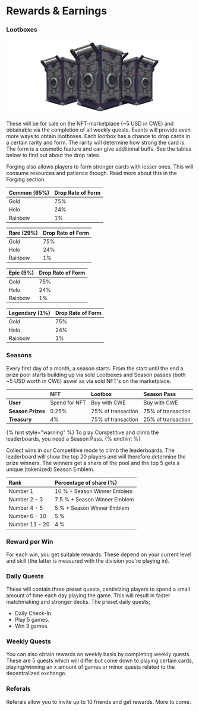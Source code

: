 # Rewards & Earnings

### Lootboxes

![](../../.gitbook/assets/lootboxjes.png)

These will be for sale on the NFT-marketplace \(~5 USD in CWE\) and obtainable via the completion of all weekly quests. Events will provide even more ways to obtain lootboxes. Each lootbox has a chance to drop cards in a certain rarity and form. The rarity will determine how strong the card is. The form is a cosmetic feature and can give additional buffs. See the tables below to find out about the drop rates.

Forging also allows players to farm stronger cards with lesser ones. This will consume resources and patience though. Read more about this in the Forging section.

| Common \(65%\) | Drop Rate of Form |
| :--- | :--- |
| Gold | 75% |
| Holo | 24% |
| Rainbow | 1% |

| Rare \(29%\)         | Drop Rate of Form |
| :--- | :--- |
| Gold | 75% |
| Holo | 24% |
| Rainbow | 1% |

| Epic \(5%\)            | Drop Rate of Form |
| :--- | :--- |
| Gold | 75% |
| Holo | 24% |
| Rainbow | 1% |

| Legendary \(1%\) | Drop Rate of Form |
| :--- | :--- |
| Gold | 75% |
| Holo | 24% |
| Rainbow | 1% |

### Seasons

Every first day of a month, a season starts. From the start until the end a prize pool starts building up via sold Lootboxes and Season passes \(both ~5 USD worth in CWE\) aswel as via sold NFT's on the marketplace.

|  | NFT | Lootbox | Season Pass |
| :--- | :--- | :--- | :--- |
| **User** | Spend for NFT | Buy with CWE | Buy with CWE |
| **Season Prizes** | 0.25% | 25% of transaction | 75% of transaction |
| **Treasury** | 4% | 75% of transaction | 25% of transaction |

{% hint style="warning" %}
To play Competitive and climb the leaderboards, you need a Season Pass.
{% endhint %}

Collect wins in our Competitive mode to climb the leaderboards. The leaderboard will show the top 20 players and will therefore determine the prize winners. The winners get a share of the pool and the top 5 gets a unique \(tokenized\) Season Emblem.

| Rank | Percentage of share \(%\) |
| :--- | :--- |
| Number 1 | 10 % + Season Winner Emblem |
| Number 2 - 3 | 7.5 % + Season Winner Emblem |
| Number 4 - 5 | 5 % + Season Winner Emblem |
| Number 6 - 10 | 5 % |
| Number 11 - 20 | 4 % |

### Reward per Win

For each win, you get suitable rewards. These depend on your current level and skill \(the latter is measured with the division you're playing in\).

### Daily Quests

These will contain three preset quests, centivizing players to spend a small amount of time each day playing the game. This will result in faster matchmaking and stronger decks. The preset daily quests;

* Daily Check-In.
* Play 5 games.
* Win 3 games.

### Weekly Quests

You can also obtain rewards on weekly basis by completing weekly quests. These are 5 quests which will differ but come down to playing certain cards, playing/winning an x amount of games or minor quests related to the decentralized exchange.

### Referals

Referals allow you to invite up to 10 friends and get rewards. More to come.

